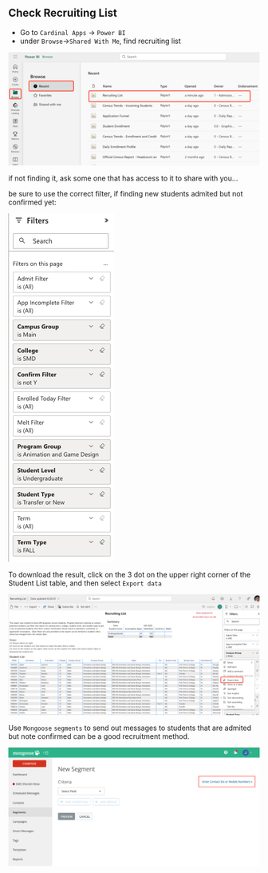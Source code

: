 ## Check Recruiting List

* Go to ```Cardinal Apps``` -> ```Power BI```
* under ```Browse```->```Shared With Me```, find recruiting list

<img src="../assets/FindRecruitingList.png">

if not finding it, ask some one that has access to it to share with you...

be sure to use the correct filter, if finding new students admited but not confirmed yet:

<img src="../assets/RecruitingListFilter.png">

To download the result, click on the 3 dot on the upper right corner of the Student List table, and then select ```Export data```

<img src="../assets/SaveRecruitListAsExcel.png">

Use ```Mongoose``` ```segments``` to send out messages to students that are admited but note confirmed can be a good recruitment method.

<img src="../assets/Mongoose.png">